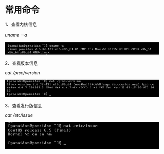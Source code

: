 # 常用命令

1、查看内核信息

_uname －a_

![](/assets/查看内核信息.png)

2、查看版本信息

_cat /proc/version_

![](/assets/查看版本信息.png)

3、查看发行版信息

_cat /etc/issue_

![](/assets/查看发行版信息.png)

